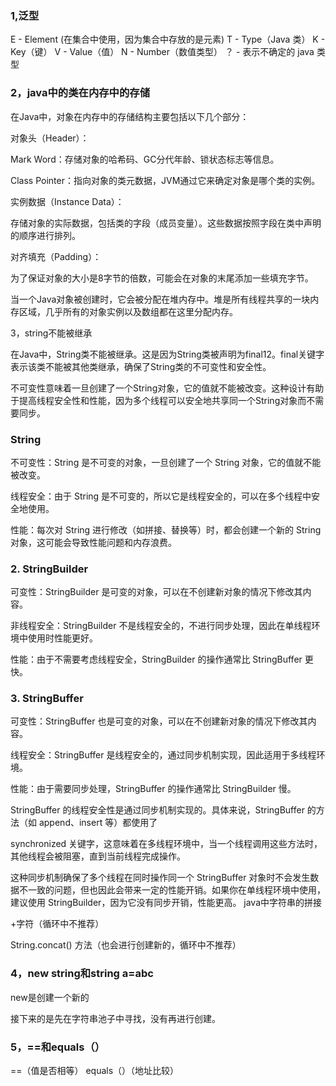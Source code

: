 ### 1,泛型

E - Element (在集合中使用，因为集合中存放的是元素)
T - Type（Java 类）
K - Key（键）
V - Value（值）
N - Number（数值类型）
？ - 表示不确定的 java 类型

### 2，java中的类在内存中的存储
在Java中，对象在内存中的存储结构主要包括以下几个部分：

对象头（Header）：

Mark Word：存储对象的哈希码、GC分代年龄、锁状态标志等信息。

Class Pointer：指向对象的类元数据，JVM通过它来确定对象是哪个类的实例。

实例数据（Instance Data）：

存储对象的实际数据，包括类的字段（成员变量）。这些数据按照字段在类中声明的顺序进行排列。

对齐填充（Padding）：

为了保证对象的大小是8字节的倍数，可能会在对象的末尾添加一些填充字节。

当一个Java对象被创建时，它会被分配在堆内存中。堆是所有线程共享的一块内存区域，几乎所有的对象实例以及数组都在这里分配内存。

3，string不能被继承

在Java中，String类不能被继承。这是因为String类被声明为final12。final关键字表示该类不能被其他类继承，确保了String类的不可变性和安全性。

不可变性意味着一旦创建了一个String对象，它的值就不能被改变。这种设计有助于提高线程安全性和性能，因为多个线程可以安全地共享同一个String对象而不需要同步。

 ### String
  不可变性：String 是不可变的对象，一旦创建了一个 String 对象，它的值就不能被改变。
  
  线程安全：由于 String 是不可变的，所以它是线程安全的，可以在多个线程中安全地使用。
  
  性能：每次对 String 进行修改（如拼接、替换等）时，都会创建一个新的 String 对象，这可能会导致性能问题和内存浪费。
  
  ### 2. StringBuilder
  可变性：StringBuilder 是可变的对象，可以在不创建新对象的情况下修改其内容。
  
  非线程安全：StringBuilder 不是线程安全的，不进行同步处理，因此在单线程环境中使用时性能更好。
  
  性能：由于不需要考虑线程安全，StringBuilder 的操作通常比 StringBuffer 更快。
  
  ### 3. StringBuffer
  可变性：StringBuffer 也是可变的对象，可以在不创建新对象的情况下修改其内容。
  
  线程安全：StringBuffer 是线程安全的，通过同步机制实现，因此适用于多线程环境。
  
  性能：由于需要同步处理，StringBuffer 的操作通常比 StringBuilder 慢。

 StringBuffer 的线程安全性是通过同步机制实现的。具体来说，StringBuffer 的方法（如 append、insert 等）都使用了 
 
 synchronized 关键字，这意味着在多线程环境中，当一个线程调用这些方法时，其他线程会被阻塞，直到当前线程完成操作。

这种同步机制确保了多个线程在同时操作同一个 StringBuffer 对象时不会发生数据不一致的问题，但也因此会带来一定的性能开销。如果你在单线程环境中使用，建议使用 StringBuilder，因为它没有同步开销，性能更高。
java中字符串的拼接

+字符（循环中不推荐）

String.concat() 方法（也会进行创建新的，循环中不推荐）

### 4，new string和string a=abc

new是创建一个新的

接下来的是先在字符串池子中寻找，没有再进行创建。

### 5，==和equals（）

==（值是否相等）
equals（）（地址比较）

